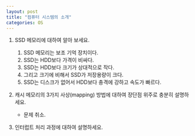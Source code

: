 ```yaml
---
layout: post
title: "컴퓨터 시스템의 소개"
categories: OS
---
```

1. SSD 메모리에 대하여 알아 보세요.

    1. SSD 메모리는 보조 기억 장치이다.
    2. SSD는 HDD보다 가격이 비싸다.
    3. SSD는 HDD보다 크기가 상대적으로 작다.
    4. 그리고 크기에 비해서 SSD가 저장용량이 크다.
    5. SSD는 디스크가 없어서 HDD보다 충격에 강하고 속도가 빠르다.

2. 캐시 메모리의 3가지 사상(mapping) 방법에 대하여 장단점 위주로 충분히 설명하세요.

    - 문제 취소.

3. 인터럽트 처리 과정에 대하여 설명하세요.
